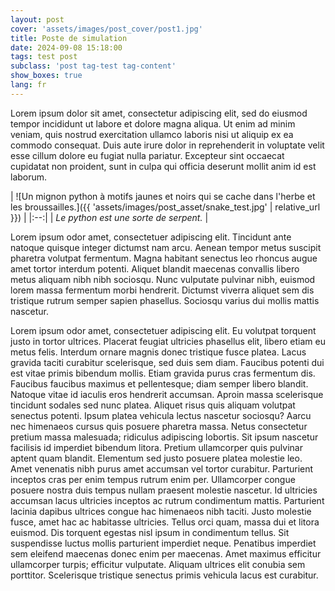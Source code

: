 ```yaml
---
layout: post
cover: 'assets/images/post_cover/post1.jpg'
title: Poste de simulation
date: 2024-09-08 15:18:00
tags: test post
subclass: 'post tag-test tag-content'
show_boxes: true
lang: fr
---
```


Lorem ipsum dolor sit amet, consectetur adipiscing elit, sed do eiusmod tempor incididunt ut labore et dolore magna aliqua. Ut enim ad minim veniam, quis nostrud exercitation ullamco laboris nisi ut aliquip ex ea commodo consequat. Duis aute irure dolor in reprehenderit in voluptate velit esse cillum dolore eu fugiat nulla pariatur. Excepteur sint occaecat cupidatat non proident, sunt in culpa qui officia deserunt mollit anim id est laborum.

| ![Un mignon python à motifs jaunes et noirs qui se cache dans l'herbe et les broussailles.]({{ 'assets/images/post_asset/snake_test.jpg' | relative_url }}) | 
|:--:| 
| *Le python est une sorte de serpent.* |

Lorem ipsum odor amet, consectetuer adipiscing elit. Tincidunt ante natoque quisque integer dictumst nam arcu. Aenean tempor metus suscipit pharetra volutpat fermentum. Magna habitant senectus leo rhoncus augue amet tortor interdum potenti. Aliquet blandit maecenas convallis libero metus aliquam nibh nibh sociosqu. Nunc vulputate pulvinar nibh, euismod lorem massa fermentum morbi hendrerit. Dictumst viverra aliquet sem dis tristique rutrum semper sapien phasellus. Sociosqu varius dui mollis mattis nascetur.

Lorem ipsum odor amet, consectetuer adipiscing elit. Eu volutpat torquent justo in tortor ultrices. Placerat feugiat ultricies phasellus elit, libero etiam eu metus felis. Interdum ornare magnis donec tristique fusce platea. Lacus gravida taciti curabitur scelerisque, sed duis sem diam. Faucibus potenti dui est vitae primis bibendum mollis. Etiam gravida purus cras fermentum dis. Faucibus faucibus maximus et pellentesque; diam semper libero blandit. Natoque vitae id iaculis eros hendrerit accumsan. Aproin massa scelerisque tincidunt sodales sed nunc platea. Aliquet risus quis aliquam volutpat senectus potenti. Ipsum platea vehicula lectus nascetur sociosqu? Aarcu nec himenaeos cursus quis posuere pharetra massa. Netus consectetur pretium massa malesuada; ridiculus adipiscing lobortis. Sit ipsum nascetur facilisis id imperdiet bibendum litora. Pretium ullamcorper quis pulvinar aptent quam blandit. Elementum sed justo posuere platea molestie leo. Amet venenatis nibh purus amet accumsan vel tortor curabitur. Parturient inceptos cras per enim tempus rutrum enim per. Ullamcorper congue posuere nostra duis tempus nullam praesent molestie nascetur. Id ultricies accumsan lacus ultricies inceptos ac rutrum condimentum mattis. Parturient lacinia dapibus ultrices congue hac himenaeos nibh taciti. Justo molestie fusce, amet hac ac habitasse ultricies. Tellus orci quam, massa dui et litora euismod. Dis torquent egestas nisl ipsum in condimentum tellus. Sit suspendisse luctus mollis parturient imperdiet neque. Penatibus imperdiet sem eleifend maecenas donec enim per maecenas. Amet maximus efficitur ullamcorper turpis; efficitur vulputate. Aliquam ultrices elit conubia sem porttitor. Scelerisque tristique senectus primis vehicula lacus est curabitur.
